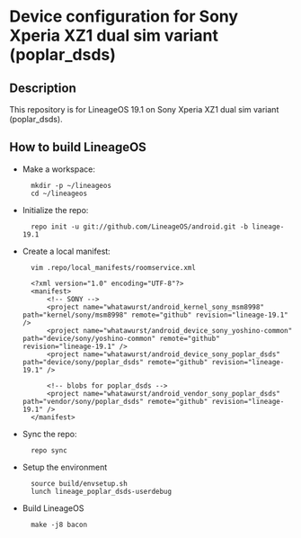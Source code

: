 Device configuration for Sony Xperia XZ1 dual sim variant (poplar_dsds)
========================================================

Description
-----------

This repository is for LineageOS 19.1 on Sony Xperia XZ1 dual sim variant (poplar_dsds).

How to build LineageOS
----------------------

* Make a workspace:

        mkdir -p ~/lineageos
        cd ~/lineageos

* Initialize the repo:

        repo init -u git://github.com/LineageOS/android.git -b lineage-19.1

* Create a local manifest:

        vim .repo/local_manifests/roomservice.xml

        <?xml version="1.0" encoding="UTF-8"?>
        <manifest>
            <!-- SONY -->
            <project name="whatawurst/android_kernel_sony_msm8998" path="kernel/sony/msm8998" remote="github" revision="lineage-19.1" />
            <project name="whatawurst/android_device_sony_yoshino-common" path="device/sony/yoshino-common" remote="github" revision="lineage-19.1" />
            <project name="whatawurst/android_device_sony_poplar_dsds" path="device/sony/poplar_dsds" remote="github" revision="lineage-19.1" />

            <!-- blobs for poplar_dsds -->
            <project name="whatawurst/android_vendor_sony_poplar_dsds" path="vendor/sony/poplar_dsds" remote="github" revision="lineage-19.1" />
        </manifest>

* Sync the repo:

        repo sync

* Setup the environment

        source build/envsetup.sh
        lunch lineage_poplar_dsds-userdebug

* Build LineageOS

        make -j8 bacon
